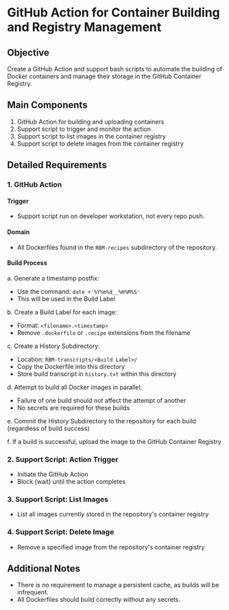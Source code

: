 # GitHub Action for Container Building and Registry Management

## Objective
Create a GitHub Action and support bash scripts to automate the building of Docker containers and manage their storage in the GitHub Container Registry.

## Main Components
1. GitHub Action for building and uploading containers
2. Support script to trigger and monitor the action
3. Support script to list images in the container registry
4. Support script to delete images from the container registry

## Detailed Requirements

### 1. GitHub Action

#### Trigger
- Support script run on developer workstation, not every repo push.

#### Domain
- All Dockerfiles found in the `RBM-recipes` subdirectory of the repository.

#### Build Process
a. Generate a timestamp postfix:
   - Use the command: `date +'%Y%m%d__%H%M%S'`
   - This will be used in the Build Label

b. Create a Build Label for each image:
   - Format: `<filename>.<timestamp>`
   - Remove `.dockerfile` or `.recipe` extensions from the filename

c. Create a History Subdirectory:
   - Location: `RBM-transcripts/<Build Label>/`
   - Copy the Dockerfile into this directory
   - Store build transcript in `history.txt` within this directory

d. Attempt to build all Docker images in parallel:
   - Failure of one build should not affect the attempt of another
   - No secrets are required for these builds

e. Commit the History Subdirectory to the repository for each build (regardless of build success)

f. If a build is successful, upload the image to the GitHub Container Registry

### 2. Support Script: Action Trigger
- Initiate the GitHub Action
- Block (wait) until the action completes

### 3. Support Script: List Images
- List all images currently stored in the repository's container registry

### 4. Support Script: Delete Image
- Remove a specified image from the repository's container registry

## Additional Notes
- There is no requirement to manage a persistent cache, as builds will be infrequent.
- All Dockerfiles should build correctly without any secrets.